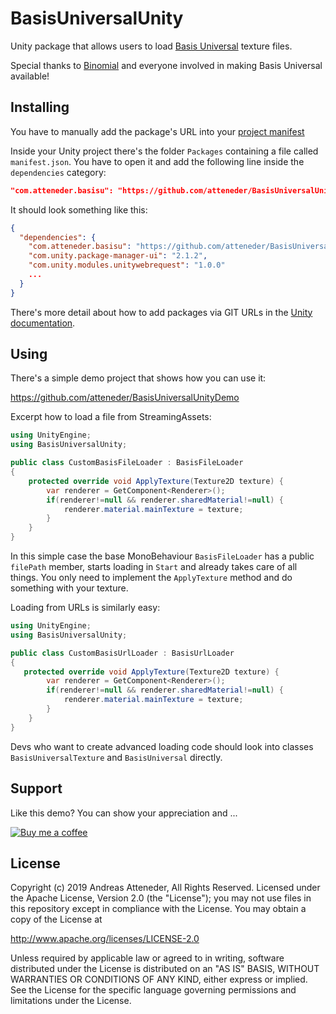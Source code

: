 # BasisUniversalUnity

Unity package that allows users to load [Basis Universal](https://github.com/BinomialLLC/basis_universal) texture files.

Special thanks to [Binomial](http://www.binomial.info) and everyone involved in making Basis Universal available!

## Installing

You have to manually add the package's URL into your [project manifest](https://docs.unity3d.com/Manual/upm-manifestPrj.html)

Inside your Unity project there's the folder `Packages` containing a file called `manifest.json`. You have to open it and add the following line inside the `dependencies` category:

```json
"com.atteneder.basisu": "https://github.com/atteneder/BasisUniversalUnity.git",
```

It should look something like this:

```json
{
  "dependencies": {
    "com.atteneder.basisu": "https://github.com/atteneder/BasisUniversalUnity.git",
    "com.unity.package-manager-ui": "2.1.2",
    "com.unity.modules.unitywebrequest": "1.0.0"
    ...
  }
}
```

There's more detail about how to add packages via GIT URLs in the [Unity documentation](https://docs.unity3d.com/Manual/upm-git.html).

## Using

There's a simple demo project that shows how you can use it:

<https://github.com/atteneder/BasisUniversalUnityDemo>

Excerpt how to load a file from StreamingAssets:

```C#
using UnityEngine;
using BasisUniversalUnity;

public class CustomBasisFileLoader : BasisFileLoader
{
    protected override void ApplyTexture(Texture2D texture) {
        var renderer = GetComponent<Renderer>();
        if(renderer!=null && renderer.sharedMaterial!=null) {
            renderer.material.mainTexture = texture;
        }
    }
}
```

In this simple case the base MonoBehaviour `BasisFileLoader` has a public `filePath` member, starts loading in `Start` and  already takes care of all things. You only need to implement the `ApplyTexture` method and do something with your texture.

Loading from URLs is similarly easy:

```C#
using UnityEngine;
using BasisUniversalUnity;

public class CustomBasisUrlLoader : BasisUrlLoader
{
   protected override void ApplyTexture(Texture2D texture) {
        var renderer = GetComponent<Renderer>();
        if(renderer!=null && renderer.sharedMaterial!=null) {
            renderer.material.mainTexture = texture;
        }
    }
}
```

Devs who want to create advanced loading code should look into classes `BasisUniversalTexture` and `BasisUniversal` directly.

## Support

Like this demo? You can show your appreciation and ...

[![Buy me a coffee](https://az743702.vo.msecnd.net/cdn/kofi1.png?v=0)](https://ko-fi.com/C0C3BW7G)

## License

Copyright (c) 2019 Andreas Atteneder, All Rights Reserved.
Licensed under the Apache License, Version 2.0 (the "License");
you may not use files in this repository except in compliance with the License.
You may obtain a copy of the License at

   <http://www.apache.org/licenses/LICENSE-2.0>

Unless required by applicable law or agreed to in writing, software
distributed under the License is distributed on an "AS IS" BASIS,
WITHOUT WARRANTIES OR CONDITIONS OF ANY KIND, either express or implied.
See the License for the specific language governing permissions and
limitations under the License.
